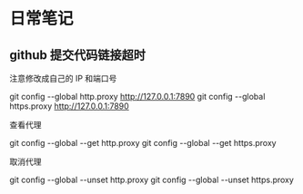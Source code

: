 # 日常笔记

## github 提交代码链接超时

注意修改成自己的 IP 和端口号

git config --global http.proxy http://127.0.0.1:7890
git config --global https.proxy http://127.0.0.1:7890

查看代理

git config --global --get http.proxy
git config --global --get https.proxy

取消代理

git config --global --unset http.proxy
git config --global --unset https.proxy
